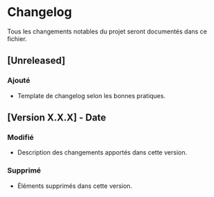 # Changelog

Tous les changements notables du projet seront documentés dans ce fichier.

## [Unreleased]

### Ajouté
- Template de changelog selon les bonnes pratiques.

## [Version X.X.X] - Date

### Modifié
- Description des changements apportés dans cette version.

### Supprimé
- Éléments supprimés dans cette version.
